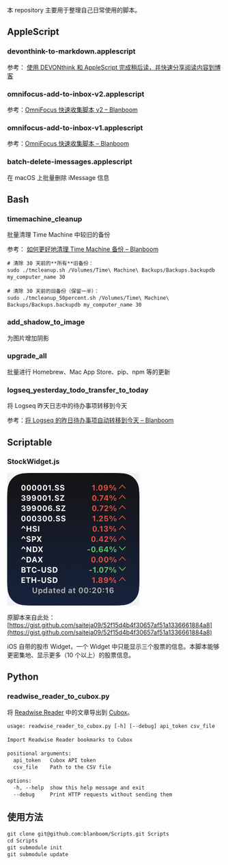 本 repository 主要用于整理自己日常使用的脚本。

## AppleScript

### devonthink-to-markdown.applescript

参考： [使用 DEVONthink 和 AppleScript 完成稍后读，并快速分享阅读内容到博客](https://blanboom.org/2019/devonthink-to-markdown/)

### omnifocus-add-to-inbox-v2.applescript

参考：[OmniFocus 快速收集脚本 v2 – Blanboom](https://blanboom.org/2014/omnifocus-quick-entry-applescript-v2/)

### omnifocus-add-to-inbox-v1.applescript

参考：[OmniFocus 快速收集脚本 – Blanboom](https://blanboom.org/2014/omnifocus-quick-entry-applescript/)

### batch-delete-imessages.applescript

在 macOS 上批量删除 iMessage 信息

## Bash

###  timemachine_cleanup

批量清理 Time Machine 中较旧的备份

参考： [如何更好地清理 Time Machine 备份 – Blanboom](https://blanboom.org/2020/timemachine-cleanup/)

```
# 清除 30 天前的**所有**旧备份：
sudo ./tmcleanup.sh /Volumes/Time\ Machine\ Backups/Backups.backupdb my_computer_name 30

# 清除 30 天前的旧备份（保留一半）：
sudo ./tmcleanup_50percent.sh /Volumes/Time\ Machine\ Backups/Backups.backupdb my_computer_name 30
```

### add_shadow_to_image

为图片增加阴影

### upgrade_all

批量进行 Homebrew、Mac App Store、pip、npm 等的更新

### logseq_yesterday_todo_transfer_to_today

将 Logseq 昨天日志中的待办事项转移到今天

参考：[将 Logseq 的昨日待办事项自动转移到今天 – Blanboom](https://blanboom.org/2023/logseq-yesterday-todo-transfer-to-today/)

## Scriptable

### StockWidget.js

![StockWidget](Images/stockwidget2.jpeg)

原脚本来自此处：[https://gist.github.com/saiteja09/52f15d4b4f30657af51a1336661884a8](https://gist.github.com/saiteja09/52f15d4b4f30657af51a1336661884a8)

iOS 自带的股市 Widget，一个 Widget 中只能显示三个股票的信息。本脚本能够更密集地、显示更多（10 个以上）的股票信息。

## Python

### readwise_reader_to_cubox.py

将 [Readwise Reader](https://readwise.io/read) 中的文章导出到 [Cubox](https://cubox.pro)。

```
usage: readwise_reader_to_cubox.py [-h] [--debug] api_token csv_file

Import Readwise Reader bookmarks to Cubox

positional arguments:
  api_token   Cubox API token
  csv_file    Path to the CSV file

options:
  -h, --help  show this help message and exit
  --debug     Print HTTP requests without sending them
```

## 使用方法

```
git clone git@github.com:blanboom/Scripts.git Scripts
cd Scripts
git submodule init
git submodule update
```